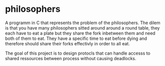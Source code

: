 # philosophers

A programm in C that represents the problem of the philosophers. The dilem is that you have many philosophers sitted around around a round table, they each 
have to eat a plate but they share the fork inbetween them and need both of them to eat. They have a specific time to eat before dying and therefore should share
their forks effectivly in order to all eat. 

The goal of this project is to design protocls that can handle accesss to shared ressources between process without causing deadlocks. 

